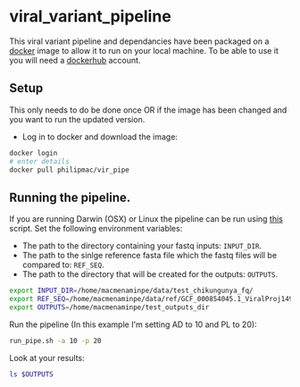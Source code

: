 # viral_variant_pipeline

This viral variant pipeline and dependancies have been packaged on a [docker](https://www.docker.com/) image  to allow it to run on your local machine. To be able to use it you will need a [dockerhub](https://hub.docker.com/) account.

## Setup 
This only needs to do be done once OR if the image has been changed and you want to run the updated version.

- Log in to docker and download the image:

```sh
docker login
# enter details
docker pull philipmac/vir_pipe
```


## Running the pipeline.

If you are running Darwin (OSX) or Linux the pipeline can be run using [this](https://github.com/niaid/viral_variant_pipeline/blob/master/vir_call.sh) script. 
Set the following environment variables:

- The path to the directory containing your fastq inputs: `INPUT_DIR`.
- The path to the sinlge reference fasta file which the fastq files will be compared to: `REF_SEQ`.
- The path to the directory that will be created for the outputs: `OUTPUTS`.


```sh
export INPUT_DIR=/home/macmenaminpe/data/test_chikungunya_fq/
export REF_SEQ=/home/macmenaminpe/data/ref/GCF_000854045.1_ViralProj14998_genomic.fna
export OUTPUTS=/home/macmenaminpe/test_outputs_dir
```

Run the pipeline (In this example I'm setting AD to 10 and PL to 20):

```sh
run_pipe.sh -a 10 -p 20
```

Look at your results:
```sh
ls $OUTPUTS
```

